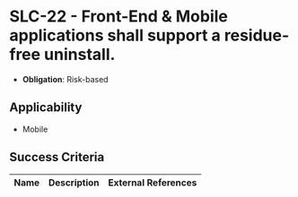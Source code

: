 # SLC-22 - Front-End & Mobile applications shall support a residue-free uninstall.

- **Obligation**: Risk-based






## Applicability

- Mobile



## Success Criteria

| Name | Description | External References |
| ----- | ---------- | ------------------- |

